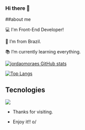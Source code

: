 ### Hi there 👋

##about me


:computer: I'm Front-End Developer!

:house_with_garden: I’m from Brazil.

:books: I’m currently learning everything.

[![jordaomoraes GitHub stats](https://github-readme-stats.vercel.app/api?username=jordaomoraes&theme=radical)](https://github.com/jordaomoraes/github-readme-stats)

[![Top Langs](https://github-readme-stats.vercel.app/api/top-langs/?username=jordaomoraes&theme=radical)](https://github.com/jordaomoraes/github-readme-stats)


 

## Tecnologies
<img src="{https://img.shields.io/badge/Java-ED8B00?style=for-the-badge&logo=java&logoColor=white}" />




- Thanks for visiting.

- Enjoy it!! o/

